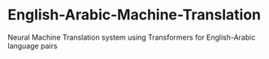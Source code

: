 # English-Arabic-Machine-Translation
Neural Machine Translation system using Transformers for English-Arabic language pairs
